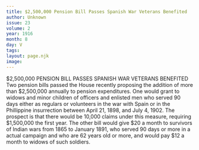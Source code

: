 ```yaml
---
title: $2,500,000 Pension Bill Passes Spanish War Veterans Benefited
author: Unknown
issue: 23
volume: 2
year: 1916
month: 8
day: V
tags:
layout: page.njk
image:
---
```

$2,500,000 PENSION BILL PASSES SPANISH WAR VETERANS BENEFITED       Two pension bills passed the House recently proposing the addition of more than $2,500,000 annually to pension expenditures.       One would grant to widows and minor children of officers and enlisted men who served 90 days either as regulars or volunteers in the war with Spain or in the Phillippine insurrection between April 21, 1898, and July 4, 1902. The prospect is that there would be 10,000 claims under this measure, requiring $1,500,000 the first year.       The other bill would give $20 a month to survivors of Indian wars from 1865 to January 1891, who served 90 days or more in a actual campaign and who are 62 years old or more, and would pay $12 a month to widows of such soldiers. 
